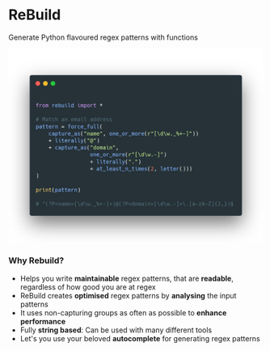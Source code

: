 # ReBuild

Generate Python flavoured regex patterns with functions

![](images/EmailRegex.png)

### Why Rebuild?



- Helps you write **maintainable** regex patterns, that are **readable**, regardless of how good you are at regex
- ReBuild creates **optimised** regex patterns by **analysing** the input patterns
- It uses non-capturing groups as often as possible to **enhance performance**
- Fully **string based**: Can be used with many different tools
- Let's you use your beloved **autocomplete** for generating regex patterns